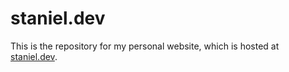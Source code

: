 # staniel.dev

This is the repository for my personal website, which is hosted at [staniel.dev](staniel.dev).